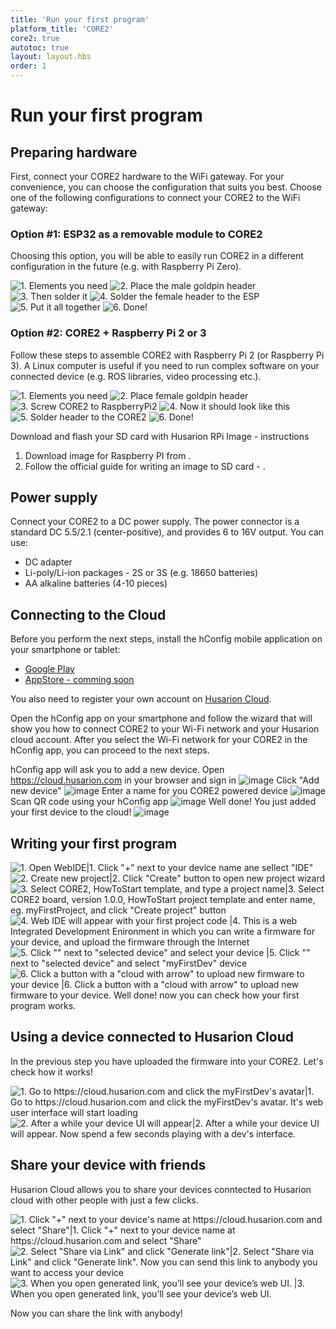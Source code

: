 ```yaml
---
title: 'Run your first program'
platform_title: 'CORE2'
core2: true
autotoc: true
layout: layout.hbs
order: 1
---
```


# Run your first program #
## Preparing hardware ##

First, connect your CORE2 hardware to the WiFi gateway. For your convenience, you can choose the configuration that suits you best. 
Choose one of the following configurations to connect your CORE2 to the WiFi gateway:

### Option #1: ESP32 as a removable module to CORE2 ###
Choosing this option, you will be able to easily run CORE2 in a different configuration in the future (e.g. with Raspberry Pi Zero).


<div class="gallery gallery-6">

![1. Elements you need](/assets/img/howToStart/esp_removable-01.png "[1/6] You will need: 2 nuts, stand-off, 7x2 goldpin female header, 7x2 goldpin male header, CORE2 and ESP32 module")
![2. Place the male goldpin header](/assets/img/howToStart/esp_removable-02.png "[2/6] Place the 7x2 goldpin male header on the CORE2 hRPI connector]")
![3. Then solder it](/assets/img/howToStart/esp_removable-03.png "[3/6] Solder the 7x2 goldpin male header to the CORE2 hRPI connector")
![4. Solder the female header to the ESP](/assets/img/howToStart/esp_removable-04.png "[4/6] Solder the 7x2 goldpin female header to the ESP32")
![5. Put it all together](/assets/img/howToStart/esp_removable-05.png "[5/6] Use 2 nuts, and spacer to reliably connect CORE2 and ESP32 module")
![6. Done!](/assets/img/howToStart/esp_removable-06.png "[6/6] Well done! Now you are ready to connect your CORE2 to the Husarion cloud")

</div>


### Option #2: CORE2 + Raspberry Pi 2 or 3 ###

Follow these steps to assemble CORE2 with Raspberry Pi 2 (or Raspberry Pi 3). A Linux computer is useful if you need to run complex software on your connected device (e.g. ROS libraries, video processing etc.).

<div class="gallery gallery-6">

![1. Elements you need](/assets/img/howToStart/raspberry_Pi2-01.png "[1/6] You will need: 8 x nut, 4 x stand-off, 7x2 goldpin female header \(with long pins\), CORE2 and Raspberry Pi 2 computer")
![2. Place female goldpin header](/assets/img/howToStart/raspberry_Pi2-02.png "[2/6] Place 7x2 goldpin female header on the pins #1-14 of Raspberry Pi 2 male header") 
![3. Screw CORE2 to RaspberryPi2](/assets/img/howToStart/raspberry_Pi2-03.png "[3/6]  Use 8 x nut, and 4 x stand-off to reliably connect CORE2 and Raspberry Pi 2")
![4. Now it should look like this](/assets/img/howToStart/raspberry_Pi2-04.png "[4/6] Make sure that your CORE2 and Raspberry Pi 2 are joined together like on the picture")
![5. Solder header to the CORE2](/assets/img/howToStart/raspberry_Pi2-05.png "[5/6] Solder 7x2 goldpin female header to the CORE")
![6. Done!](/assets/img/howToStart/raspberry_Pi2-06.png "[6/6] Well done! Now you are ready to connect you CORE2 to the Husarion cloud")

</div>

Download and flash your SD card with Husarion RPi Image - instructions

1. Download image for Raspberry PI from [](https://files.husarion.com/rpi-image-stable.img).
2. Follow the official guide for writing an image to SD card - [](https://www.raspberrypi.org/documentation/installation/installing-images/).

## Power supply ##

Connect your CORE2 to a DC power supply. The power connector is a standard DC 5.5/2.1 (center-positive), and provides 6 to 16V output. You can use:

* DC adapter
* Li-poly/Li-ion packages - 2S or 3S (e.g. 18650 batteries)
* AA alkaline batteries (4-10 pieces)

## Connecting to the Cloud ##
Before you perform the next steps, install the hConfig mobile application on your smartphone or tablet:
* [Google Play](https://play.google.com/store/apps/details?id=com.husarion.configtool2&hl=en)
* [AppStore - comming soon](https://husarion.com)

You also need to register your own account on [Husarion Cloud](https://cloud.husarion.com).

Open the hConfig app on your smartphone and follow the wizard that will show you how to connect CORE2 to your Wi-Fi network and your Husarion cloud account. After you select the Wi-Fi network for your CORE2 in the hConfig app, you can proceed to the next steps.

hConfig app will ask you to add a new device. Open https://cloud.husarion.com in your browser and sign in
![image](/assets/img/howToStart/1_signin.png)
Click "Add new device"
![image](/assets/img/howToStart/2_addNewDevice.png)
Enter a name for you CORE2 powered device
![image](/assets/img/howToStart/3_enterName.png)
Scan QR code using your hConfig app
![image](/assets/img/howToStart/4_scanQr.png)
Well done! You just added your first device to the cloud!
![image](/assets/img/howToStart/5_devAdded.png)

## Writing your first program ##

![1. Open WebIDE|1. Click "+" next to your device name ane sellect "IDE"](/assets/img/howToStart/6_openWebIDE.png)
![2. Create new project|2. Click "Create" button to open new project wizard](/assets/img/howToStart/7_createNewProj.png)
![3. Select CORE2, HowToStart template, and type a project name|3. Select CORE2 board, version 1.0.0, HowToStart project template and enter name, eg. myFirstProject, and click "Create project" button](/assets/img/howToStart/8_projSettings.png)
![4. Web IDE will appear with your first project code |4. This is a web Integrated Development Enironment in which you can write a firmware for your device, and upload the firmware through the Internet](/assets/img/howToStart/9_webIDEmain.png)
![5. Click "<none>" next to "selected device" and select your device |5. Click "<none>" next to "selected device" and select "myFirstDev" device](/assets/img/howToStart/10_webIDEselectDev.png)
![6. Click a button with a "cloud with arrow" to upload new firmware to your device |6. Click a button with a "cloud with arrow" to upload new firmware to your device. Well done! now you can check how your first program works.](/assets/img/howToStart/11_webIDEprogram.png)

## Using a device connected to Husarion Cloud ##
In the previous step you have uploaded the firmware into your CORE2. Let's check how it works!<br/>

![1. Go to https://cloud.husarion.com and click the myFirstDev's avatar|1. Go to https://cloud.husarion.com and click the myFirstDev's avatar. It's web user interface will start loading](/assets/img/howToStart/12_openDevUI.png)
![2. After a while your device UI will appear|2. After a while your device UI will appear. Now spend a few seconds playing with a dev's interface.](/assets/img/howToStart/13_devUI.png)

## Share your device with friends ##
Husarion Cloud allows you to share your devices conntected to Husarion cloud with other people with just a few clicks.

![1. Click "+" next to your device's name at https://cloud.husarion.com and select "Share"|1. Click "+" next to your device name at https://cloud.husarion.com and select "Share"](/assets/img/howToStart/14_shareSelect.png)
![2. Select "Share via Link" and click "Generate link"|2. Select "Share via Link" and click "Generate link". Now you can send this link to anybody you want to access your device](/assets/img/howToStart/15_shareDetails.png)
![3. When you open generated link, you’ll see your device’s web UI. |3. When you open generated link, you’ll see your device’s web UI.](/assets/img/howToStart/16_shareUI.png)

Now you can share the link with anybody!
